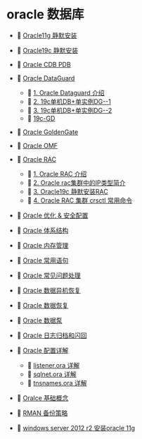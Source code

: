 # oracle 数据库

* 📄 [Oracle11g 静默安装](siyuan://blocks/20240111154537-q08w3dz)
* 📄 [Oracle19c 静默安装](siyuan://blocks/20231110105237-i3wbtoj)
* 📄 [Oracle CDB PDB](siyuan://blocks/20231110105237-oul69f4)
* 📑 [Oracle DataGuard](siyuan://blocks/20231110105237-prfvvi6)

  * 📄 [1. Oracle Dataguard 介绍](siyuan://blocks/20231110105237-nvvzb3i)
  * 📄 [2. 19c单机DB+单实例DG--1](siyuan://blocks/20231110105237-iwop2dy)
  * 📄 [3. 19c单机DB+单实例DG--2](siyuan://blocks/20231110105237-2dg3i74)
  * 📄 [19c-GD](siyuan://blocks/20240130151234-e0tfm2q)
* 📄 [Oracle GoldenGate](siyuan://blocks/20231110105237-qatg4mk)
* 📄 [Oracle OMF](siyuan://blocks/20231110105237-1muwt5l)
* 📑 [Oracle RAC](siyuan://blocks/20240131124129-vrz21zl)

  * 📄 [1. Oracle RAC 介绍](siyuan://blocks/20240131124219-qt7whoo)
  * 📄 [2. Oracle rac集群中的IP类型简介](siyuan://blocks/20240131170055-hv17otm)
  * 📄 [3. Oracle19c 静默安装RAC](siyuan://blocks/20240130214424-vl6pjpb)
  * 📄 [4. Oracle RAC 集群 crsctl 常用命令](siyuan://blocks/20240131173132-9tt486e)
* 📄 [Oracle 优化 &amp; 安全配置](siyuan://blocks/20231110105237-sfeh1a7)
* 📄 [Oracle 体系结构](siyuan://blocks/20231110105237-0ngto5m)
* 📄 [Oracle 内存管理](siyuan://blocks/20231110105237-eh86m8g)
* 📄 [Oracle 常用语句](siyuan://blocks/20231110105237-4d46t04)
* 📄 [Oracle 常见问题处理](siyuan://blocks/20231110105237-ly2ljyl)
* 📄 [Oracle 数据异机恢复](siyuan://blocks/20231110105237-o1b43ni)
* 📄 [Oracle 数据恢复](siyuan://blocks/20231110105237-dqhx1fc)
* 📄 [Oracle 数据泵](siyuan://blocks/20231110105237-olz151u)
* 📄 [Oracle 日志归档和闪回](siyuan://blocks/20231110105237-8m376yh)
* 📑 [Oracle 配置详解](siyuan://blocks/20231110105237-3rvwxhs)

  * 📄 [listener.ora 详解](siyuan://blocks/20231110105237-5d8jkrr)
  * 📄 [sqlnet.ora 详解](siyuan://blocks/20231110105237-h2566di)
  * 📄 [tnsnames.ora 详解](siyuan://blocks/20231110105237-m6s6lud)
* 📄 [Oralce 基础概念](siyuan://blocks/20240106163022-r6d6dnh)
* 📄 [RMAN 备份策略](siyuan://blocks/20231110105237-b95b8d3)
* 📄 [windows server 2012 r2 安装oracle 11g](siyuan://blocks/20231110105237-h3tbtwx)

‍
